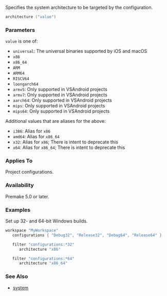 Specifies the system architecture to be targeted by the configuration.

```lua
architecture ("value")
```

### Parameters ###

`value` is one of:

* `universal`: The universal binaries supported by iOS and macOS
* `x86`
* `x86_64`
* `ARM`
* `ARM64`
* `RISCV64`
* `loongarch64`
* `armv5`: Only supported in VSAndroid projects
* `armv7`: Only supported in VSAndroid projects
* `aarch64`: Only supported in VSAndroid projects
* `mips`: Only supported in VSAndroid projects
* `mips64`: Only supported in VSAndroid projects

Additional values that are aliases for the above:

* `i386`: Alias for `x86`
* `amd64`: Alias for `x86_64`
* `x32`: Alias for `x86`; There is intent to deprecate this
* `x64`: Alias for `x86_64`; There is intent to deprecate this

### Applies To ###

Project configurations.

### Availability ###

Premake 5.0 or later.

### Examples ###

Set up 32- and 64-bit Windows builds.

```lua
workspace "MyWorkspace"
   configurations { "Debug32", "Release32", "Debug64", "Release64" }

   filter "configurations:*32"
      architecture "x86"

   filter "configurations:*64"
      architecture "x86_64"
```

### See Also ###

* [system](system.md)
